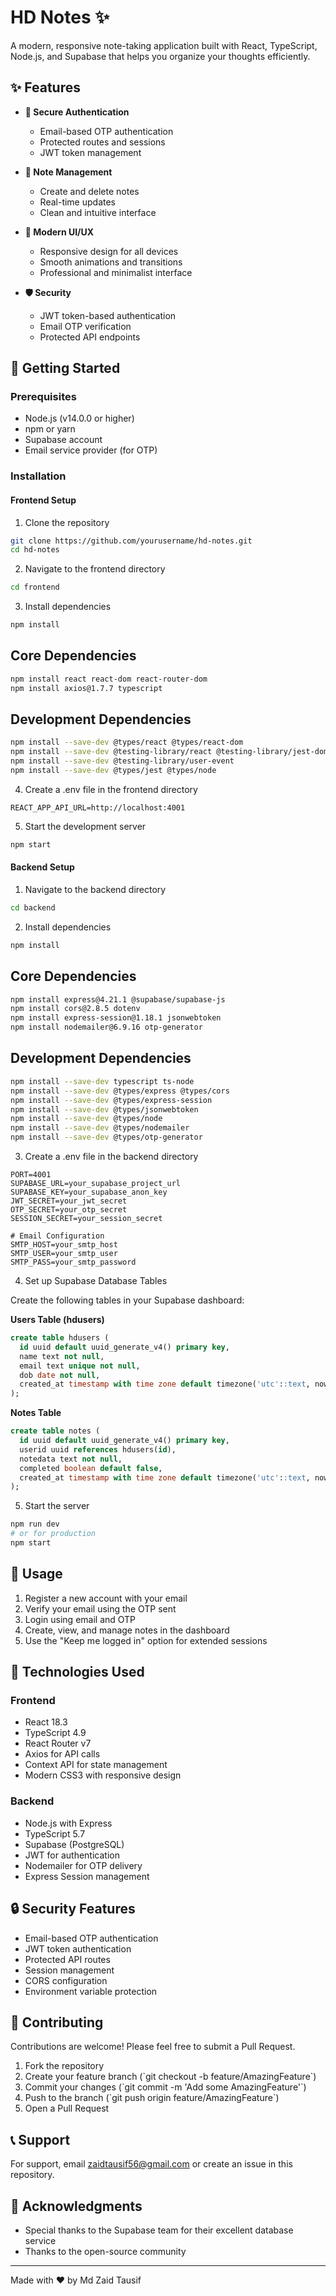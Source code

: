 
# HD Notes ✨

A modern, responsive note-taking application built with React, TypeScript, Node.js, and Supabase that helps you organize your thoughts efficiently.

## ✨ Features

- **🔐 Secure Authentication**
  - Email-based OTP authentication
  - Protected routes and sessions
  - JWT token management

- **📝 Note Management**
  - Create and delete notes
  - Real-time updates
  - Clean and intuitive interface

- **💫 Modern UI/UX**
  - Responsive design for all devices
  - Smooth animations and transitions
  - Professional and minimalist interface

- **🛡️ Security**
  - JWT token-based authentication
  - Email OTP verification
  - Protected API endpoints

## 🚀 Getting Started

### Prerequisites

- Node.js (v14.0.0 or higher)
- npm or yarn
- Supabase account
- Email service provider (for OTP)

### Installation

#### Frontend Setup

1. Clone the repository
```bash
git clone https://github.com/yourusername/hd-notes.git
cd hd-notes
```

2. Navigate to the frontend directory
```bash
cd frontend
```

3. Install dependencies
```bash
npm install
```


## Core Dependencies
```bash
npm install react react-dom react-router-dom
npm install axios@1.7.7 typescript
```
## Development Dependencies
```bash
npm install --save-dev @types/react @types/react-dom
npm install --save-dev @testing-library/react @testing-library/jest-dom
npm install --save-dev @testing-library/user-event
npm install --save-dev @types/jest @types/node
```

4. Create a .env file in the frontend directory
```env
REACT_APP_API_URL=http://localhost:4001
```

5. Start the development server
```bash
npm start
```

#### Backend Setup

1. Navigate to the backend directory
```bash
cd backend
```

2. Install dependencies
```bash
npm install
```

## Core Dependencies
```bash
npm install express@4.21.1 @supabase/supabase-js
npm install cors@2.8.5 dotenv
npm install express-session@1.18.1 jsonwebtoken
npm install nodemailer@6.9.16 otp-generator
```

## Development Dependencies
```bash
npm install --save-dev typescript ts-node
npm install --save-dev @types/express @types/cors
npm install --save-dev @types/express-session
npm install --save-dev @types/jsonwebtoken
npm install --save-dev @types/node
npm install --save-dev @types/nodemailer
npm install --save-dev @types/otp-generator
```

3. Create a .env file in the backend directory
```env
PORT=4001
SUPABASE_URL=your_supabase_project_url
SUPABASE_KEY=your_supabase_anon_key
JWT_SECRET=your_jwt_secret
OTP_SECRET=your_otp_secret
SESSION_SECRET=your_session_secret

# Email Configuration
SMTP_HOST=your_smtp_host
SMTP_USER=your_smtp_user
SMTP_PASS=your_smtp_password
```

4. Set up Supabase Database Tables

Create the following tables in your Supabase dashboard:

**Users Table (hdusers)**
```sql
create table hdusers (
  id uuid default uuid_generate_v4() primary key,
  name text not null,
  email text unique not null,
  dob date not null,
  created_at timestamp with time zone default timezone('utc'::text, now())
);
```

**Notes Table**
```sql
create table notes (
  id uuid default uuid_generate_v4() primary key,
  userid uuid references hdusers(id),
  notedata text not null,
  completed boolean default false,
  created_at timestamp with time zone default timezone('utc'::text, now())
);
```

5. Start the server
```bash
npm run dev
# or for production
npm start
```

## 🎯 Usage

1. Register a new account with your email
2. Verify your email using the OTP sent
3. Login using email and OTP
4. Create, view, and manage notes in the dashboard
5. Use the "Keep me logged in" option for extended sessions

## 🎨 Technologies Used

### Frontend
- React 18.3
- TypeScript 4.9
- React Router v7
- Axios for API calls
- Context API for state management
- Modern CSS3 with responsive design

### Backend
- Node.js with Express
- TypeScript 5.7
- Supabase (PostgreSQL)
- JWT for authentication
- Nodemailer for OTP delivery
- Express Session management

## 🔒 Security Features

- Email-based OTP authentication
- JWT token authentication
- Protected API routes
- Session management
- CORS configuration
- Environment variable protection

## 🤝 Contributing

Contributions are welcome! Please feel free to submit a Pull Request.

1. Fork the repository
2. Create your feature branch (\`git checkout -b feature/AmazingFeature\`)
3. Commit your changes (\`git commit -m 'Add some AmazingFeature'\`)
4. Push to the branch (\`git push origin feature/AmazingFeature\`)
5. Open a Pull Request


## 📞 Support

For support, email zaidtausif56@gmail.com or create an issue in this repository.

## 🌟 Acknowledgments

- Special thanks to the Supabase team for their excellent database service
- Thanks to the open-source community

---

Made with ❤️ by Md Zaid Tausif
